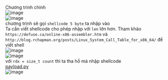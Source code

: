 
Chương trình chính</br>
![image](https://user-images.githubusercontent.com/23306492/39137038-d58d0106-4746-11e8-921f-3b43e5906409.png)</br>
![image](https://user-images.githubusercontent.com/23306492/39137404-a85cb69e-4747-11e8-8324-bb2f16fb5e18.png)
</br>chương trình sẽ gọi `shellcode 5 byte` ta nhập vào </br>Ta cần viết shellcode cho phép nhập với `len` lớn hơn. Tham khảo  `https://defuse.ca/online-x86-assembler.htm` và `http://blog.rchapman.org/posts/Linux_System_Call_Table_for_x86_64/` để viết shell </br>
![image](https://user-images.githubusercontent.com/23306492/39137284-6ac82a0c-4747-11e8-8c3c-0b5a69cd68f7.png)</br>
![image](https://user-images.githubusercontent.com/23306492/39137444-c3bfac52-4747-11e8-9a7e-44fc53c12067.png)</br>với `rdx = size_t count` thì ta tha hồ  mà nhập shellcode </br>[payload.py](https://github.com/k4k4/MATESCTF_SESSION4/blob/master/5cm/5cm.py)
</br>
![image](https://user-images.githubusercontent.com/23306492/39137537-0cb86052-4748-11e8-8031-c4b671ee984d.png)
